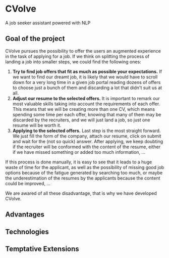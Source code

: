 # CVolve
A job seeker assistant powered with NLP

## Goal of the project

CVolve pursues the possibility to offer the users an augmented experience in the task of applying for a job. If we think on splitting the process of landing a job into smaller steps, we could find the following ones:

1. **Try to find job offers that fit as much as possible your expectations.** If we want to find our dreamt job, it is likely that we would have to scroll down for a very long time in a given job portal reading dozens of offers to choose just a bunch of them and discarding a lot that didn't suit us at all.
2. **Adjust our resume to the selected offers.** It is important to remark our most valuable skills taking into account the requirements of each offer. This means that we will be creating more than one CV, which means spending some time per each offer, knowing that many of them may be discarded by the recruiters, and we will just land a job, so just one resume will be worth it.
3. **Applying to the selected offers.** Last step is the most straight forward. We just fill the form of the company, attach our resume, click on submit and wait for the (not so quick) answer. After applying, we keep doubting if the recruiter will be conformed with the content of the resume, either if we have missed something or added too much information, ...

If this process is done manually, it is easy to see that it leads to a huge waste of time for the applicant, as well as the possibility of missing good job options because of the fatigue generated by searching too much, or maybe the underestimation of the resumes by the applicants because the content could be improved, ...

We are awared of all these disadvantage, that is why we have developed CVolve.


## Advantages


## Technologies


## Temptative Extensions